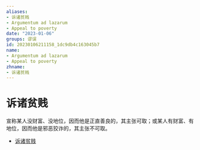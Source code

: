 ```yaml
---
aliases:
- 诉诸贫贱
- Argumentum ad lazarum
- Appeal to poverty
date: "2023-01-06"
groups: 谬误
id: 20230106211158_1dc9db4c163045b7
name:
- Argumentum ad lazarum
- Appeal to poverty
zhname:
- 诉诸贫贱
---
```


# 诉诸贫贱

宣称某人没财富、没地位，因而他是正直善良的，其主张可取；或某人有财富、有地位，因而他是邪恶狡诈的，其主张不可取。

* [诉诸贫贱](https://zh.wikipedia.org/wiki/%E8%A8%B4%E8%AB%B8%E8%B2%A7%E8%B3%A4)
